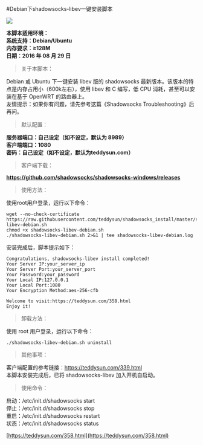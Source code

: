 #Debian下shadowsocks-libev一键安装脚本

![](https://github.com/onedou/DOC/blob/master/Images/201609020957.png)

**本脚本适用环境：**  
**系统支持：Debian/Ubuntu**  
**内存要求：≥128M**  
**日期：2016 年 08 月 29 日**  

>关于本脚本：

Debian 或 Ubuntu 下一键安装 libev 版的 shadowsocks 最新版本。该版本的特点是内存占用小（600k左右），使用 libev 和 C 编写，低 CPU 消耗，甚至可以安装在基于 OpenWRT 的路由器上。  
友情提示：如果你有问题，请先参考这篇《Shadowsocks Troubleshooting》后再问。

>默认配置：

**服务器端口：自己设定（如不设定，默认为 8989）**  
**客户端端口：1080**  
**密码：自己设定（如不设定，默认为teddysun.com）**

>客户端下载：

**https://github.com/shadowsocks/shadowsocks-windows/releases**

>使用方法：

使用root用户登录，运行以下命令：

	wget --no-check-certificate https://raw.githubusercontent.com/teddysun/shadowsocks_install/master/shadowsocks-libev-debian.sh
	chmod +x shadowsocks-libev-debian.sh
	./shadowsocks-libev-debian.sh 2>&1 | tee shadowsocks-libev-debian.log

安装完成后，脚本提示如下：

	Congratulations, shadowsocks-libev install completed!
	Your Server IP:your_server_ip
	Your Server Port:your_server_port
	Your Password:your_password
	Your Local IP:127.0.0.1
	Your Local Port:1080
	Your Encryption Method:aes-256-cfb

	Welcome to visit:https://teddysun.com/358.html
	Enjoy it!

>卸载方法：

使用 root 用户登录，运行以下命令：

	./shadowsocks-libev-debian.sh uninstall

>其他事项：

客户端配置的参考链接：https://teddysun.com/339.html  
本脚本安装完成后，已将 shadowsocks-libev 加入开机自启动。

>使用命令：

启动：/etc/init.d/shadowsocks start  
停止：/etc/init.d/shadowsocks stop  
重启：/etc/init.d/shadowsocks restart  
状态：/etc/init.d/shadowsocks status  

[https://teddysun.com/358.html](https://teddysun.com/358.html)


